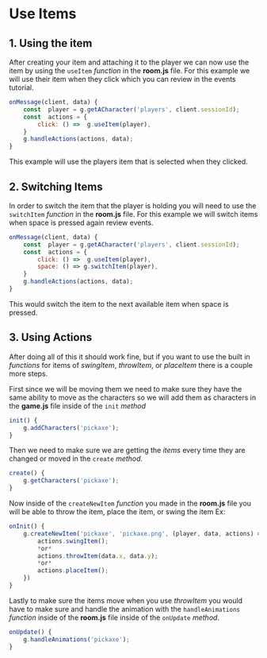   
# Use Items

## 1. Using the item

After creating your item and attaching it to the player we can now use the item by using the `useItem` _function_ in the **room.js** file. For this example we will use their item when they click which you can review in the events tutorial.
```javascript
onMessage(client, data) {
	const  player = g.getACharacter('players', client.sessionId);
	const  actions = {
		click: () =>  g.useItem(player),
	}
	g.handleActions(actions, data);
}
```
This example will use the players item that is selected when they clicked.

## 2. Switching Items

In order to switch the item that the player is holding you will need to use the `switchItem` _function_ in the **room.js** file. For this example we will switch items when space is pressed again review events.
```javascript
onMessage(client, data) {
	const  player = g.getACharacter('players', client.sessionId);
	const  actions = {
		click: () =>  g.useItem(player),
		space: () => g.switchItem(player),
	}
	g.handleActions(actions, data);
}
```
This would switch the item to the next available item when space is pressed.

## 3. Using Actions
After doing all of this it should work fine, but if you want to use the built in _functions_ for items of _swingItem_, _throwItem_, or _placeItem_ there is a couple more steps.

First since we will be moving them we need to make sure they have the same ability to move as the characters so we will add them as characters in the **game.js** file inside of the `init` _method_
```javascript
init() {
	g.addCharacters('pickaxe');
}
```
Then we need to make sure we are getting the _items_ every time they are changed or moved in the `create` _method_.
```javascript
create() {
	g.getCharacters('pickaxe');
}
```
Now inside of the `createNewItem` _function_ you made in the **room.js** file you will be able to throw the item, place the item, or swing the item Ex:
```javascript
onInit() {
	g.createNewItem('pickaxe', 'pickaxe.png', (player, data, actions) => {
		actions.swingItem();
		*or*
		actions.throwItem(data.x, data.y);
		*or*
		actions.placeItem();
	})
}
```

Lastly to make sure the items move when you use _throwItem_ you would have to make sure and handle the animation with the `handleAnimations` _function_ inside of the **room.js** file inside of the `onUpdate` _method_.
```javascript
onUpdate() {
	g.handleAnimations('pickaxe');
}
```


